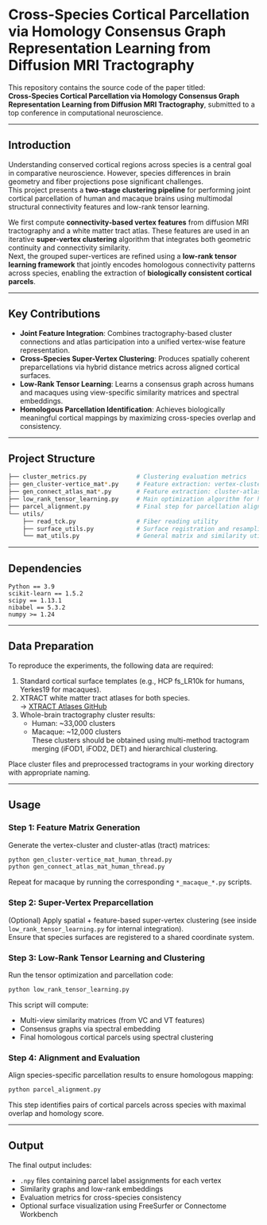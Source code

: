 # Cross-Species Cortical Parcellation via Homology Consensus Graph Representation Learning from Diffusion MRI Tractography

This repository contains the source code of the paper titled:  
**Cross-Species Cortical Parcellation via Homology Consensus Graph Representation Learning from Diffusion MRI Tractography**, submitted to a top conference in computational neuroscience.

---

## Introduction

Understanding conserved cortical regions across species is a central goal in comparative neuroscience. However, species differences in brain geometry and fiber projections pose significant challenges.  
This project presents a **two-stage clustering pipeline** for performing joint cortical parcellation of human and macaque brains using multimodal structural connectivity features and low-rank tensor learning.

We first compute **connectivity-based vertex features** from diffusion MRI tractography and a white matter tract atlas. These features are used in an iterative **super-vertex clustering** algorithm that integrates both geometric continuity and connectivity similarity.  
Next, the grouped super-vertices are refined using a **low-rank tensor learning framework** that jointly encodes homologous connectivity patterns across species, enabling the extraction of **biologically consistent cortical parcels**.

---

## Key Contributions

- **Joint Feature Integration**: Combines tractography-based cluster connections and atlas participation into a unified vertex-wise feature representation.
- **Cross-Species Super-Vertex Clustering**: Produces spatially coherent preparcellations via hybrid distance metrics across aligned cortical surfaces.
- **Low-Rank Tensor Learning**: Learns a consensus graph across humans and macaques using view-specific similarity matrices and spectral embeddings.
- **Homologous Parcellation Identification**: Achieves biologically meaningful cortical mappings by maximizing cross-species overlap and consistency.

---

## Project Structure

```bash
├── cluster_metrics.py              # Clustering evaluation metrics
├── gen_cluster-vertice_mat*.py     # Feature extraction: vertex-cluster matrix
├── gen_connect_atlas_mat*.py       # Feature extraction: cluster-atlas (XTRACT) matrix
├── low_rank_tensor_learning.py     # Main optimization algorithm for homologous parcel discovery
├── parcel_alignment.py             # Final step for parcellation alignment across species
└── utils/
    ├── read_tck.py                 # Fiber reading utility
    ├── surface_utils.py            # Surface registration and resampling tools
    └── mat_utils.py                # General matrix and similarity utilities
```

---

## Dependencies

```
Python == 3.9
scikit-learn == 1.5.2
scipy == 1.13.1
nibabel == 5.3.2
numpy >= 1.24
```

---

## Data Preparation

To reproduce the experiments, the following data are required:

1. Standard cortical surface templates (e.g., HCP fs_LR10k for humans, Yerkes19 for macaques).
2. XTRACT white matter tract atlases for both species.  
   → [XTRACT Atlases GitHub](https://github.com/SPMIC-UoN/XTRACT_atlases)
3. Whole-brain tractography cluster results:
   - Human: ~33,000 clusters
   - Macaque: ~12,000 clusters  
   These clusters should be obtained using multi-method tractogram merging (iFOD1, iFOD2, DET) and hierarchical clustering.

Place cluster files and preprocessed tractograms in your working directory with appropriate naming.

---

## Usage

### Step 1: Feature Matrix Generation

Generate the vertex-cluster and cluster-atlas (tract) matrices:

```bash
python gen_cluster-vertice_mat_human_thread.py
python gen_connect_atlas_mat_human_thread.py
```

Repeat for macaque by running the corresponding `*_macaque_*.py` scripts.

### Step 2: Super-Vertex Preparcellation

(Optional) Apply spatial + feature-based super-vertex clustering (see inside `low_rank_tensor_learning.py` for internal integration).  
Ensure that species surfaces are registered to a shared coordinate system.

### Step 3: Low-Rank Tensor Learning and Clustering

Run the tensor optimization and parcellation code:

```bash
python low_rank_tensor_learning.py
```

This script will compute:
- Multi-view similarity matrices (from VC and VT features)
- Consensus graphs via spectral embedding
- Final homologous cortical parcels using spectral clustering

### Step 4: Alignment and Evaluation

Align species-specific parcellation results to ensure homologous mapping:

```bash
python parcel_alignment.py
```

This step identifies pairs of cortical parcels across species with maximal overlap and homology score.

---

## Output

The final output includes:
- `.npy` files containing parcel label assignments for each vertex
- Similarity graphs and low-rank embeddings
- Evaluation metrics for cross-species consistency
- Optional surface visualization using FreeSurfer or Connectome Workbench

